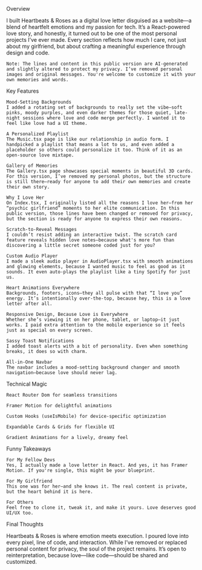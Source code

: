 Overview

I built Heartbeats & Roses as a digital love letter disguised as a website—a blend of heartfelt emotions and my passion for tech. It’s a React-powered love story, and honestly, it turned out to be one of the most personal projects I’ve ever made. Every section reflects how much I care, not just about my girlfriend, but about crafting a meaningful experience through design and code.

    Note: The lines and content in this public version are AI-generated and slightly altered to protect my privacy. I’ve removed personal images and original messages. You're welcome to customize it with your own memories and words.

Key Features

    Mood-Setting Backgrounds
    I added a rotating set of backgrounds to really set the vibe—soft pinks, moody purples, and even darker themes for those quiet, late-night sessions where love and code merge perfectly. I wanted it to feel like love had a UI theme.

    A Personalized Playlist
    The Music.tsx page is like our relationship in audio form. I handpicked a playlist that means a lot to us, and even added a placeholder so others could personalize it too. Think of it as an open-source love mixtape.

    Gallery of Memories
    The Gallery.tsx page showcases special moments in beautiful 3D cards. For this version, I’ve removed my personal photos, but the structure is still there—ready for anyone to add their own memories and create their own story.

    Why I Love Her
    On Index.tsx, I originally listed all the reasons I love her—from her “psychic girlfriend” moments to her elite communication. In this public version, those lines have been changed or removed for privacy, but the section is ready for anyone to express their own reasons.

    Scratch-to-Reveal Messages
    I couldn’t resist adding an interactive twist. The scratch card feature reveals hidden love notes—because what's more fun than discovering a little secret someone coded just for you?

    Custom Audio Player
    I made a sleek audio player in AudioPlayer.tsx with smooth animations and glowing elements, because I wanted music to feel as good as it sounds. It even auto-plays the playlist like a tiny Spotify for just us.

    Heart Animations Everywhere
    Backgrounds, footers, icons—they all pulse with that “I love you” energy. It’s intentionally over-the-top, because hey, this is a love letter after all.

    Responsive Design, Because Love is Everywhere
    Whether she’s viewing it on her phone, tablet, or laptop—it just works. I paid extra attention to the mobile experience so it feels just as special on every screen.

    Sassy Toast Notifications
    I added toast alerts with a bit of personality. Even when something breaks, it does so with charm.

    All-in-One Navbar
    The navbar includes a mood-setting background changer and smooth navigation—because love should never lag.

Technical Magic

    React Router Dom for seamless transitions

    Framer Motion for delightful animations

    Custom Hooks (useIsMobile) for device-specific optimization

    Expandable Cards & Grids for flexible UI

    Gradient Animations for a lively, dreamy feel

Funny Takeaways

    For My Fellow Devs
    Yes, I actually made a love letter in React. And yes, it has Framer Motion. If you're single, this might be your blueprint.

    For My Girlfriend
    This one was for her—and she knows it. The real content is private, but the heart behind it is here.

    For Others
    Feel free to clone it, tweak it, and make it yours. Love deserves good UI/UX too.

Final Thoughts

Heartbeats & Roses is where emotion meets execution. I poured love into every pixel, line of code, and interaction. While I’ve removed or replaced personal content for privacy, the soul of the project remains. It’s open to reinterpretation, because love—like code—should be shared and customized.
